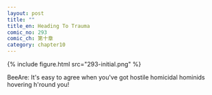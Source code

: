 ```yaml
---
layout: post
title: ""
title_en: Heading To Trauma
comic_no: 293
comic_ch: 第十章
category: chapter10
---
```

{% include figure.html src="293-initial.png" %}

BeeAre: It's easy to agree when you've got hostile homicidal hominids hovering h'round you!
